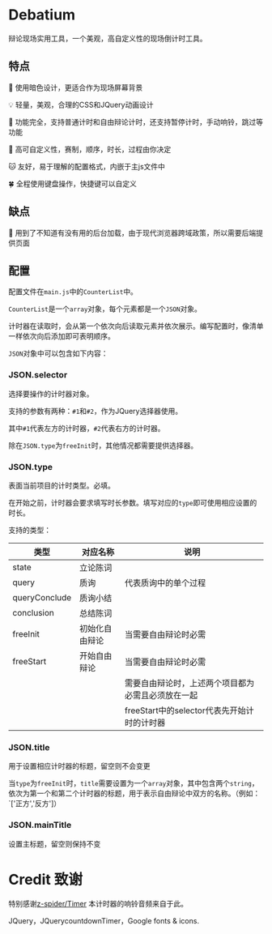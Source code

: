 # Debatium
辩论现场实用工具，一个美观，高自定义性的现场倒计时工具。

## 特点
🚩 使用暗色设计，更适合作为现场屏幕背景

💡 轻量，美观，合理的CSS和JQuery动画设计

🛵 功能完全，支持普通计时和自由辩论计时，还支持暂停计时，手动响铃，跳过等功能

🎨 高可自定义性，赛制，顺序，时长，过程由你决定

🐱 友好，易于理解的配置格式，内嵌于主js文件中

🍀 全程使用键盘操作，快捷键可以自定义

## 缺点
🙉 用到了不知道有没有用的后台加载，由于现代浏览器跨域政策，所以需要后端提供页面

## 配置
配置文件在`main.js`中的`CounterList`中。

`CounterList`是一个`array`对象，每个元素都是一个`JSON`对象。

计时器在读取时，会从第一个依次向后读取元素并依次展示。编写配置时，像清单一样依次向后添加即可表明顺序。

`JSON`对象中可以包含如下内容：

### JSON.selector
选择要操作的计时器对象。

支持的参数有两种：`#1`和`#2`，作为JQuery选择器使用。

其中`#1`代表左方的计时器，`#2`代表右方的计时器。

除在`JSON.type`为`freeInit`时，其他情况都需要提供选择器。

### JSON.type
表面当前项目的计时类型。必填。

在开始之前，计时器会要求填写时长参数。填写对应的`type`即可使用相应设置的时长。

支持的类型：

|类型|对应名称|说明|
|----|----|----|
|state|立论陈词||
|query|质询|代表质询中的单个过程|
|queryConclude|质询小结||
|conclusion|总结陈词||
|freeInit|初始化自由辩论|当需要自由辩论时必需|
|freeStart|开始自由辩论|当需要自由辩论时必需|
|||需要自由辩论时，上述两个项目都为必需且必须放在一起|
|||freeStart中的selector代表先开始计时的计时器|

### JSON.title
用于设置相应计时器的标题，留空则不会变更

当`type`为`freeInit`时，`title`需要设置为一个`array`对象，其中包含两个`string`，依次为第一个和第二个计时器的标题，用于表示自由辩论中双方的名称。（例如：`['正方','反方']）

### JSON.mainTitle
设置主标题，留空则保持不变

# Credit 致谢
特别感谢[z-spider/Timer](https://github.com/z-spider/Timer) 本计时器的响铃音频来自于此。

JQuery，JQuerycountdownTimer，Google fonts & icons.
